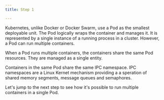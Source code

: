 ```yaml
---
title: Step 1

---
```

<!--intro-->

Kubernetes, unlike Docker or Docker Swarm, use a Pod as the smallest deployable unit.
The Pod logically wraps the container and manages it. It is represented by a single instance of a running process in a cluster. However, a Pod can run multiple containers.

When a Pod runs multiple containers, the containers share the same Pod resources. They are managed as a single entity.

Containers in the same Pod share the same IPC namespace.
IPC namespaces are a Linux Kernet mechanism providing a a speration of shared memory segments, message queues and semaphores.

Let's jump to the next step to see how it's possible to run multiple containers in a single Pod.